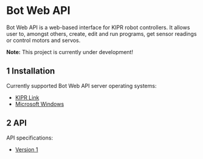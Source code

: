 Bot Web API
===========

Bot Web API is a web-based interface for KIPR robot controllers. It allows user to, amongst others, create, edit and run programs, get sensor readings or control motors and servos.

**Note:** This project is currently under development!

## 1 Installation
Currently supported Bot Web API server operating systems:
* [KIPR Link](INSTALL/Link/INSTALL.md)
* [Microsoft Windows](INSTALL/Link/INSTALL.md)

## 2 API
API specifications:
* [Version 1](README_API_v1.md)
